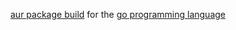 [aur package build](http://aur.archlinux.org/packages.php?ID=33695) for the [go programming language](http://golang.org)
